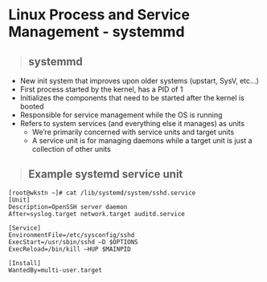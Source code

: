 # Linux Process and Service Management - systemmd

> ## **systemmd**

- New init system that improves upon older systems (upstart, SysV, etc…)
- First process started by the kernel, has a PID of 1
- Initializes the components that need to be started after the kernel is booted
- Responsible for service management while the OS is running
- Refers to system services (and everything else it manages) as units
    - We’re primarily concerned with service units and target units
    - A service unit is for managing daemons while a target unit is just a collection of other units

> ## **Example systemd service unit**

```
[root@wkstn ~]# cat /lib/systemd/system/sshd.service
[Unit]
Description=OpenSSH server daemon
After=syslog.target network.target auditd.service
 
[Service]
EnvironmentFile=/etc/sysconfig/sshd
ExecStart=/usr/sbin/sshd –D $OPTIONS
ExecReload=/bin/kill –HUP $MAINPID
 
[Install]
WantedBy=multi-user.target
```